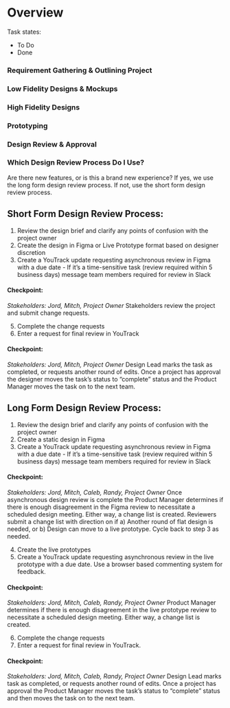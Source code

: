 # Overview

Task states:
- To Do
- Done

### Requirement Gathering & Outlining Project

### Low Fidelity Designs & Mockups

### High Fidelity Designs

### Prototyping

### Design Review & Approval



### Which Design Review Process Do I Use? ###
Are there new features, or is this a brand new experience? If yes, we use the long form design review process. If not, use the short form design review process.

## Short Form Design Review Process: ##
1. Review the design brief and clarify any points of confusion with the project owner
2. Create the design in Figma or Live Prototype format based on designer discretion
3. Create a YouTrack update requesting asynchronous review in Figma with a due date - If it’s a time-sensitive task (review required within 5 business days) message team members required for review in Slack

#### Checkpoint: ####
_Stakeholders: Jord, Mitch, Project Owner_
Stakeholders review the project and submit change requests.

5. Complete the change requests
6. Enter a request for final review in YouTrack

#### Checkpoint: ####
_Stakeholders: Jord, Mitch, Project Owner_
Design Lead marks the task as completed, or requests another round of edits. Once a project has approval the designer moves the task’s status to “complete” status and the Product Manager moves the task on to the next team.


## Long Form Design Review Process: ##
1. Review the design brief and clarify any points of confusion with the project owner
2. Create a static design in Figma
3. Create a YouTrack update requesting asynchronous review in Figma with a due date - If it’s a time-sensitive task (review required within 5 business days) message team members required for review in Slack

#### Checkpoint: ####
_Stakeholders: Jord, Mitch, Caleb, Randy, Project Owner_
Once asynchronous design review is complete the Product Manager determines if there is enough disagreement in the Figma review to necessitate a scheduled design meeting. Either way, a change list is created.
Reviewers submit a change list with direction on if a) Another round of flat design is needed, or b) Design can move to a live prototype. Cycle back to step 3 as needed.

4. Create the live prototypes
5. Create a YouTrack update requesting asynchronous review in the live prototype with a due date. Use a browser based commenting system for feedback.

#### Checkpoint: ####
_Stakeholders: Jord, Mitch, Caleb, Randy, Project Owner_
Product Manager determines if there is enough disagreement in the live prototype review to necessitate a scheduled design meeting. Either way, a change list is created.

6. Complete the change requests
7. Enter a request for final review in YouTrack.

#### Checkpoint: ####
_Stakeholders: Jord, Mitch, Caleb, Randy, Project Owner_
Design Lead marks task as completed, or requests another round of edits. Once a project has approval the Product Manager moves the task’s status to “complete” status and then moves the task on to the next team.
